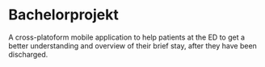 # Bachelorprojekt

A cross-platoform mobile application to help patients at the ED to get a better understanding and overview of their brief stay, after they have been discharged.
